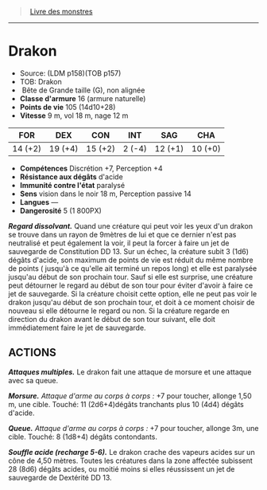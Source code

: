 ﻿> [Livre des monstres](tome_of_beasts.md)

---

# Drakon

- Source: (LDM p158)(TOB p157)
- TOB: Drakon
-  Bête de Grande taille (G), non alignée
- **Classe d'armure** 16 (armure naturelle)
- **Points de vie** 105 (14d10+28)
- **Vitesse** 9 m, vol 18 m, nage 12 m

|FOR|DEX|CON|INT|SAG|CHA|
|---|---|---|---|---|---|
|14 (+2)|19 (+4)|15 (+2)|2 (-4)|12 (+1)|10 (+0)|

- **Compétences** Discrétion +7, Perception +4
- **Résistance aux dégâts** d'acide
- **Immunité contre l'état** paralysé
- **Sens** vision dans le noir 18 m, Perception passive 14
- **Langues** —
- **Dangerosité** 5 (1 800PX)

**_Regard dissolvant._** Quand une créature qui peut voir les yeux d'un drakon se trouve dans un rayon de 9mètres de lui et que ce dernier n'est pas neutralisé et peut également la voir, il peut la forcer à faire un jet de sauvegarde de Constitution DD 13. Sur un échec, la créature subit 3 (1d6) dégâts d'acide, son maximum de points de vie est réduit du même nombre de points ( jusqu'à ce qu'elle ait terminé un repos long) et elle est paralysée jusqu'au début de son prochain tour. Sauf si elle est surprise, une créature peut détourner le regard au début de son tour pour éviter d'avoir à faire ce jet de sauvegarde. Si la créature choisit cette option, elle ne peut pas voir le drakon jusqu'au début de son prochain tour, et doit à ce moment choisir de nouveau si elle détourne le regard ou non. Si la créature regarde en direction du drakon avant le début de son tour suivant, elle doit immédiatement faire le jet de sauvegarde.

## ACTIONS

**_Attaques multiples._** Le drakon fait une attaque de morsure et une attaque avec sa queue.

**_Morsure._** _Attaque d'arme au corps à corps :_ +7 pour toucher, allonge 1,50 m, une cible. Touché: 11 (2d6+4)dégâts tranchants plus 10 (4d4) dégâts d'acide.

**_Queue._** _Attaque d'arme au corps à corps :_ +7 pour toucher, allonge 3m, une cible. Touché: 8 (1d8+4) dégâts contondants.

**_Souffle acide (recharge 5-6)._** Le drakon crache des vapeurs acides sur un cône de 4,50 mètres. Toutes les créatures dans la zone affectée subissent 28 (8d6) dégâts acides, ou moitié moins si elles réussissent un jet de sauvegarde de Dextérité DD 13.

